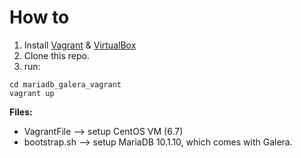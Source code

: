 **How to**
=========================
1. Install [Vagrant](https://www.vagrantup.com/) & [VirtualBox](https://www.virtualbox.org/wiki/Downloads)
2. Clone this repo.
3. run:
```
cd mariadb_galera_vagrant
vagrant up
```

**Files:**
 * VagrantFile   --> setup CentOS VM (6.7)
 * bootstrap.sh  --> setup MariaDB 10.1.10, which comes with Galera.

